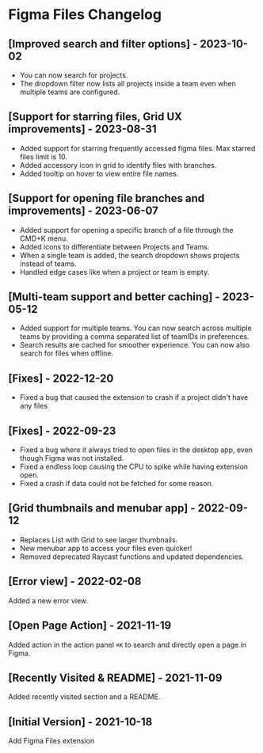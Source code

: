 # Figma Files Changelog

## [Improved search and filter options] - 2023-10-02

- You can now search for projects.
- The dropdown filter now lists all projects inside a team even when multiple teams are configured.

## [Support for starring files, Grid UX improvements] - 2023-08-31

- Added support for starring frequently accessed figma files. Max starred files limit is 10.
- Added accessory icon in grid to identify files with branches.
- Added tooltip on hover to view entire file names.

## [Support for opening file branches and improvements] - 2023-06-07

- Added support for opening a specific branch of a file through the CMD+K menu.
- Added icons to differentiate between Projects and Teams.
- When a single team is added, the search dropdown shows projects instead of teams.
- Handled edge cases like when a project or team is empty.

## [Multi-team support and better caching] - 2023-05-12

- Added support for multiple teams. You can now search across multiple teams by providing a comma separated list of teamIDs in preferences.
- Search results are cached for smoother experience. You can now also search for files when offline.

## [Fixes] - 2022-12-20

- Fixed a bug that caused the extension to crash if a project didn't have any files

## [Fixes] - 2022-09-23

- Fixed a bug where it always tried to open files in the desktop app, even though Figma was not installed.
- Fixed a endless loop causing the CPU to spike while having extension open.
- Fixed a crash if data could not be fetched for some reason.

## [Grid thumbnails and menubar app] - 2022-09-12

- Replaces List with Grid to see larger thumbnails.
- New menubar app to access your files even quicker!
- Removed deprecated Raycast functions and updated dependencies.

## [Error view] - 2022-02-08

Added a new error view.

## [Open Page Action] - 2021-11-19

Added action in the action panel `⌘K` to search and directly open a page in Figma.

## [Recently Visited & README] - 2021-11-09

Added recently visited section and a README.

## [Initial Version] - 2021-10-18

Add Figma Files extension
